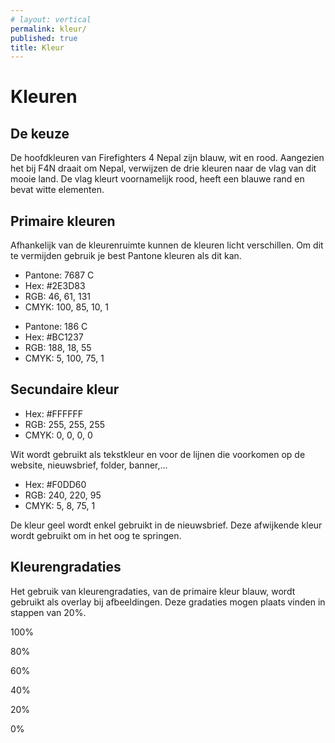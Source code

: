 ```yaml
---
# layout: vertical
permalink: kleur/
published: true
title: Kleur
---
```


<h1>Kleuren</h1>
<h2>De keuze</h2>
<p>De hoofdkleuren van Firefighters 4 Nepal zijn blauw, wit en rood. 
	Aangezien het bij F4N draait om Nepal, verwijzen de drie kleuren naar de vlag van dit mooie land. 
	De vlag kleurt voornamelijk rood, heeft een blauwe rand en bevat witte elementen.
	</p>

<h2> Primaire kleuren</h2>
<p> Afhankelijk van de kleurenruimte kunnen de kleuren licht verschillen. Om dit te vermijden gebruik je best Pantone kleuren als dit kan.</p>
<div class="row">
	<div class="col-6 colors blauw">
		<ul>
			<li>Pantone: 7687 C</li>
			<li>Hex: #2E3D83</li>
			<li>RGB: 46, 61, 131</li>
			<li>CMYK: 100, 85, 10, 1</li>
		</ul>
	</div>
	<div class="col-6 colors rood">
		<ul>
			<li>Pantone: 186 C</li>
			<li>Hex: #BC1237</li>
			<li>RGB: 188, 18, 55</li>
			<li>CMYK: 5, 100, 75, 1</li>
		</ul>
	</div>
</div>
<h2>Secundaire kleur</h2>
<div class="row align-bottom">
	<div class="col-6 wit">
		<ul>
			<li>Hex: #FFFFFF</li>
			<li>RGB: 255, 255, 255</li>
			<li>CMYK: 0, 0, 0, 0</li>
		</ul>
	</div>
	<div class="col-6">
		<p> Wit wordt gebruikt als tekstkleur en voor de lijnen die voorkomen op de website, nieuwsbrief, folder, banner,...</p>
	</div>
	<div class="col-6 geel">
		<ul>
			<li>Hex: #F0DD60</li>
			<li>RGB: 240, 220, 95</li>
			<li>CMYK: 5, 8, 75, 1</li>
		</ul>
	</div>
	<div class="col-6">
		<p> De kleur geel wordt enkel gebruikt in de nieuwsbrief. Deze afwijkende kleur wordt gebruikt om in het oog te springen.</p>
	</div>
</div>
<h2>Kleurengradaties</h2>
<p> Het gebruik van kleurengradaties, van de primaire kleur blauw, wordt gebruikt als overlay bij afbeeldingen.
	Deze gradaties mogen plaats vinden in stappen van 20%. </p>
<div class="row align-bottom">
	<div class="col-2 blauw">
		<p>100%</p>
	</div>
	<div class="col-2 blauw8">
		<p> 80%</p>
	</div>
	<div class="col-2 blauw6">
		<p> 60%</p>
	</div>
	<div class="col-2 blauw4">
		<p> 40%</p>
	</div>
	<div class="col-2 blauw2">
		<p> 20%</p>
	</div>
	<div class="col-2 oranje0">
		<p> 0%</p>
	</div>
</div>